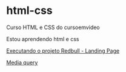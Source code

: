 # html-css
 Curso HTML e CSS do cursoemvideo

Estou aprendendo html e css 

<a href="https://gihafa.github.io/html-css/Pequenos%20Projetos/Redbull%20-%20Landing%20Page/" target="_blank">Executando o projeto Redbull - Landing Page</a>

<a href="https://gihafa.github.io/html-css/Exerc%C3%ADcios/ex026/mq005/index.html/" target="_blank">Media query</a>

